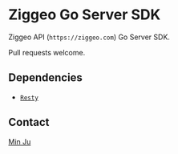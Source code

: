 # Ziggeo Go Server SDK

Ziggeo API (`https://ziggeo.com`) Go Server SDK.

Pull requests welcome.

## Dependencies

- [`Resty`](https://github.com/go-resty/resty)

## Contact

[Min Ju](mailto:route666@live.cn)

